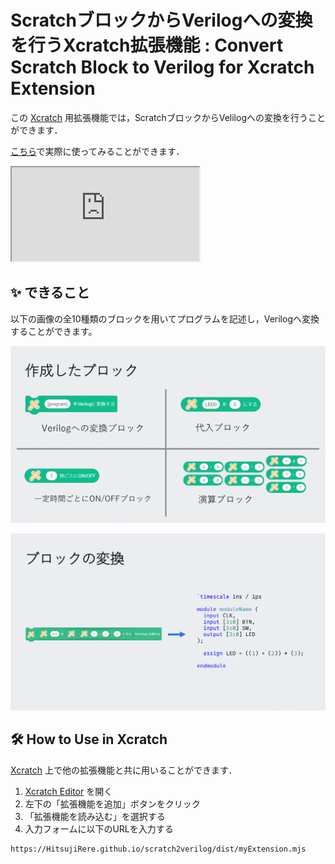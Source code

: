 # ScratchブロックからVerilogへの変換を行うXcratch拡張機能 : Convert Scratch Block to Verilog for Xcratch Extension

この [Xcratch](https://xcratch.github.io/) 用拡張機能では，ScratchブロックからVelilogへの変換を行うことができます．

[こちら](https://xcratch.github.io/editor/#https://HitsujiRere.github.io/scratch2verilog/projects/example.sb3)で実際に使ってみることができます．
<iframe src="https://xcratch.github.io/editor/#https://HitsujiRere.github.io/scratch2verilog/projects/example.sb3"></iframe>

## ✨ できること

以下の画像の全10種類のブロックを用いてプログラムを記述し，Verilogへ変換することができます。

![作成したブロック](README/images/blocks.png)

![ブロックの変換](README/images/conversion.png)

## 🛠️ How to Use in Xcratch

[Xcratch](https://xcratch.github.io/) 上で他の拡張機能と共に用いることができます．
1. [Xcratch Editor](https://xcratch.github.io/editor) を開く
1. 左下の「拡張機能を追加」ボタンをクリック
1. 「拡張機能を読み込む」を選択する
1. 入力フォームに以下のURLを入力する
```
https://HitsujiRere.github.io/scratch2verilog/dist/myExtension.mjs
```
